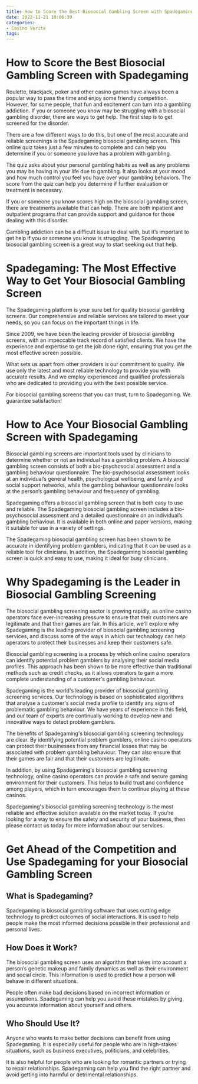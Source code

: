 ```yaml
---
title: How to Score the Best Biosocial Gambling Screen with Spadegaming 
date: 2022-11-21 18:06:39
categories:
- Casino Verite
tags:
---
```



#  How to Score the Best Biosocial Gambling Screen with Spadegaming 

Roulette, blackjack, poker and other casino games have always been a popular way to pass the time and enjoy some friendly competition. However, for some people, that fun and excitement can turn into a gambling addiction. If you or someone you know may be struggling with a biosocial gambling disorder, there are ways to get help. The first step is to get screened for the disorder.

There are a few different ways to do this, but one of the most accurate and reliable screenings is the Spadegaming biosocial gambling screen. This online quiz takes just a few minutes to complete and can help you determine if you or someone you love has a problem with gambling.

The quiz asks about your personal gambling habits as well as any problems you may be having in your life due to gambling. It also looks at your mood and how much control you feel you have over your gambling behaviors. The score from the quiz can help you determine if further evaluation or treatment is necessary.

If you or someone you know scores high on the biosocial gambling screen, there are treatments available that can help. There are both inpatient and outpatient programs that can provide support and guidance for those dealing with this disorder.

Gambling addiction can be a difficult issue to deal with, but it’s important to get help if you or someone you know is struggling. The Spadegaming biosocial gambling screen is a great way to start seeking out that help.

#  Spadegaming: The Most Effective Way to Get Your Biosocial Gambling Screen 

The Spadegaming platform is your sure bet for quality biosocial gambling screens. Our comprehensive and reliable services are tailored to meet your needs, so you can focus on the important things in life.

Since 2009, we have been the leading provider of biosocial gambling screens, with an impeccable track record of satisfied clients. We have the experience and expertise to get the job done right, ensuring that you get the most effective screen possible.

What sets us apart from other providers is our commitment to quality. We use only the latest and most reliable technology to provide you with accurate results. And we employ experienced and qualified professionals who are dedicated to providing you with the best possible service.

For biosocial gambling screens that you can trust, turn to Spadegaming. We guarantee satisfaction!

#  How to Ace Your Biosocial Gambling Screen with Spadegaming 

Biosocial gambling screens are important tools used by clinicians to determine whether or not an individual has a gambling problem. A biosocial gambling screen consists of both a bio-psychosocial assessment and a gambling behaviour questionnaire. The bio-psychosocial assessment looks at an individual’s general health, psychological wellbeing, and family and social support networks, while the gambling behaviour questionnaire looks at the person’s gambling behaviour and frequency of gambling.

Spadegaming offers a biosocial gambling screen that is both easy to use and reliable. The Spadegaming biosocial gambling screen includes a bio-psychosocial assessment and a detailed questionnaire on an individual’s gambling behaviour. It is available in both online and paper versions, making it suitable for use in a variety of settings.

The Spadegaming biosocial gambling screen has been shown to be accurate in identifying problem gamblers, indicating that it can be used as a reliable tool for clinicians. In addition, the Spadegaming biosocial gambling screen is quick and easy to use, making it ideal for busy clinicians.

#  Why Spadegaming is the Leader in Biosocial Gambling Screening 

The biosocial gambling screening sector is growing rapidly, as online casino operators face ever-increasing pressure to ensure that their customers are legitimate and that their games are fair. In this article, we'll explore why Spadegaming is the leading provider of biosocial gambling screening services, and discuss some of the ways in which our technology can help operators to protect their businesses and keep their customers safe.

Biosocial gambling screening is a process by which online casino operators can identify potential problem gamblers by analysing their social media profiles. This approach has been shown to be more effective than traditional methods such as credit checks, as it allows operators to gain a more complete understanding of a customer's gambling behaviour.

Spadegaming is the world's leading provider of biosocial gambling screening services. Our technology is based on sophisticated algorithms that analyse a customer's social media profile to identify any signs of problematic gambling behaviour. We have years of experience in this field, and our team of experts are continually working to develop new and innovative ways to detect problem gamblers.

The benefits of Spadegaming's biosocial gambling screening technology are clear. By identifying potential problem gamblers, online casino operators can protect their businesses from any financial losses that may be associated with problem gambling behaviour. They can also ensure that their games are fair and that their customers are legitimate.

In addition, by using Spadegaming's biosocial gambling screening technology, online casino operators can provide a safe and secure gaming environment for their customers. This helps to build trust and confidence among players, which in turn encourages them to continue playing at these casinos.

Spadegaming's biosocial gambling screening technology is the most reliable and effective solution available on the market today. If you're looking for a way to ensure the safety and security of your business, then please contact us today for more information about our services.

#  Get Ahead of the Competition and Use Spadegaming for your Biosocial Gambling Screen

## What is Spadegaming?

Spadegaming is biosocial gambling software that uses cutting edge technology to predict outcomes of social interactions. It is used to help people make the most informed decisions possible in their professional and personal lives.

## How Does it Work?

The biosocial gambling screen uses an algorithm that takes into account a person’s genetic makeup and family dynamics as well as their environment and social circle. This information is used to predict how a person will behave in different situations.

People often make bad decisions based on incorrect information or assumptions. Spadegaming can help you avoid these mistakes by giving you accurate information about yourself and others.

## Who Should Use It?

Anyone who wants to make better decisions can benefit from using Spadegaming. It is especially useful for people who are in high-stakes situations, such as business executives, politicians, and celebrities.

It is also helpful for people who are looking for romantic partners or trying to repair relationships. Spadegaming can help you find the right partner and avoid getting into harmful or detrimental relationships.
